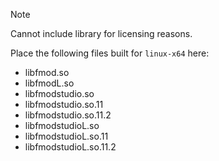 > [!NOTE]
> Cannot include library for licensing reasons.  

Place the following files built for `linux-x64` here:
  * libfmod.so
  * libfmodL.so
  * libfmodstudio.so
  * libfmodstudio.so.11
  * libfmodstudio.so.11.2
  * libfmodstudioL.so
  * libfmodstudioL.so.11
  * libfmodstudioL.so.11.2
